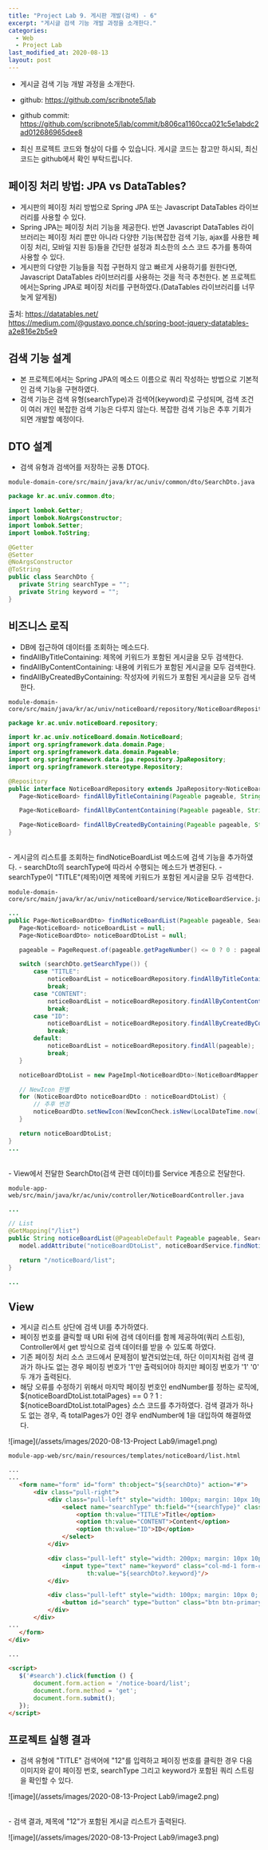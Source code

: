 ```yaml
---
title: "Project Lab 9. 게시판 개발(검색) - 6"
excerpt: "게시글 검색 기능 개발 과정을 소개한다."
categories:
  - Web
  - Project Lab
last_modified_at: 2020-08-13
layout: post
---
```

- 게시글 검색 기능 개발 과정을 소개한다.



- github: <https://github.com/scribnote5/lab>
- github commit: <https://github.com/scribnote5/lab/commit/b806ca1160cca021c5e1abdc2ad012686965dee8>

- 최신 프로젝트 코드와 형상이 다를 수 있습니다. 게시글 코드는 참고만 하시되, 최신 코드는 github에서 확인 부탁드립니다.



## 페이징 처리 방법: JPA vs DataTables?
- 게시판의 페이징 처리 방법으로 Spring JPA 또는 Javascript DataTables 라이브러리를 사용할 수 있다.
- Spring JPA는 페이징 처리 기능을 제공한다. 반면 Javascript DataTables 라이브러리는 페이징 처리 뿐만 아니라 다양한 기능(복잡한 검색 기능, ajax를 사용한 페이징 처리, 모바일 지원 등)들을 간단한 설정과 최소한의 소스 코드 추가를 통하여 사용할 수 있다. 
- 게시판의 다양한 기능들을 직접 구현하지 않고 빠르게 사용하기를 원한다면, Javascript DataTables 라이브러리를 사용하는 것을 적극 추천한다. 본 프로젝트에서는Spring JPA로 페이징 처리를 구현하였다.(DataTables 라이브러리를 너무 늦게 알게됨)

출처: <https://datatables.net/><br>
<https://medium.com/@gustavo.ponce.ch/spring-boot-jquery-datatables-a2e816e2b5e9>



## 검색 기능 설계
- 본 프로젝트에서는 Spring JPA의 메소드 이름으로 쿼리 작성하는 방법으로 기본적인 검색 기능을 구현하였다.
- 검색 기능은 검색 유형(searchType)과 검색어(keyword)로 구성되며, 검색 조건이 여러 개인 복잡한 검색 기능은 다루지 않는다. 복잡한 검색 기능은 추후 기회가 되면 개발할 예정이다. 



## DTO 설계
- 검색 유형과 검색어를 저장하는 공통 DTO다.

```
module-domain-core/src/main/java/kr/ac/univ/common/dto/SearchDto.java
```

```java
package kr.ac.univ.common.dto;

import lombok.Getter;
import lombok.NoArgsConstructor;
import lombok.Setter;
import lombok.ToString;

@Getter
@Setter
@NoArgsConstructor
@ToString
public class SearchDto {
   private String searchType = "";
   private String keyword = "";
}
```



## 비즈니스 로직
- DB에 접근하여 데이터를 조회하는 메소드다.
- findAllByTitleContaining: 제목에 키워드가 포함된 게시글을 모두 검색한다.
- findAllByContentContaining: 내용에 키워드가 포함된 게시글을 모두 검색한다.
- findAllByCreatedByContaining: 작성자에 키워드가 포함된 게시글을 모두 검색한다.

```
module-domain-core/src/main/java/kr/ac/univ/noticeBoard/repository/NoticeBoardRepository.java
```

```java
package kr.ac.univ.noticeBoard.repository;

import kr.ac.univ.noticeBoard.domain.NoticeBoard;
import org.springframework.data.domain.Page;
import org.springframework.data.domain.Pageable;
import org.springframework.data.jpa.repository.JpaRepository;
import org.springframework.stereotype.Repository;

@Repository
public interface NoticeBoardRepository extends JpaRepository<NoticeBoard, Long> {
   Page<NoticeBoard> findAllByTitleContaining(Pageable pageable, String title);

   Page<NoticeBoard> findAllByContentContaining(Pageable pageable, String content);

   Page<NoticeBoard> findAllByCreatedByContaining(Pageable pageable, String memberId);
}
```

<br>
- 게시글의 리스트를 조회하는 findNoticeBoardList 메소드에 검색 기능을 추가하였다. 
- searchDto의 searchType에 따라서 수행되는 메소드가 변경된다.
- searchType이 "TITLE"(제목)이면 제목에 키워드가 포함된 게시글을 모두 검색한다.

```
module-domain-core/src/main/java/kr/ac/univ/noticeBoard/service/NoticeBoardService.java
```

```java
...
public Page<NoticeBoardDto> findNoticeBoardList(Pageable pageable, SearchDto searchDto) {
   Page<NoticeBoard> noticeBoardList = null;
   Page<NoticeBoardDto> noticeBoardDtoList = null;

   pageable = PageRequest.of(pageable.getPageNumber() <= 0 ? 0 : pageable.getPageNumber() - 1, pageable.getPageSize(), Sort.Direction.DESC, "idx");

   switch (searchDto.getSearchType()) {
       case "TITLE":
           noticeBoardList = noticeBoardRepository.findAllByTitleContaining(pageable, searchDto.getKeyword());
           break;
       case "CONTENT":
           noticeBoardList = noticeBoardRepository.findAllByContentContaining(pageable, searchDto.getKeyword());
           break;
       case "ID":
           noticeBoardList = noticeBoardRepository.findAllByCreatedByContaining(pageable, searchDto.getKeyword());
           break;
       default:
           noticeBoardList = noticeBoardRepository.findAll(pageable);
           break;
   }

   noticeBoardDtoList = new PageImpl<NoticeBoardDto>(NoticeBoardMapper.INSTANCE.toDto(noticeBoardList.getContent()), pageable, noticeBoardList.getTotalElements());

   // NewIcon 판별
   for (NoticeBoardDto noticeBoardDto : noticeBoardDtoList) {
       // 추후 변경
       noticeBoardDto.setNewIcon(NewIconCheck.isNew(LocalDateTime.now()));
   }

   return noticeBoardDtoList;
}
...
```

<br>
- View에서 전달한 SearchDto(검색 관련 데이터)를 Service 계층으로 전달한다.

```
module-app-web/src/main/java/kr/ac/univ/controller/NoticeBoardController.java
```

```java
...

// List
@GetMapping("/list")
public String noticeBoardList(@PageableDefault Pageable pageable, SearchDto searchDto, Model model) {
   model.addAttribute("noticeBoardDtoList", noticeBoardService.findNoticeBoardList(pageable, searchDto));

   return "/noticeBoard/list";
}

...
```



## View
- 게시글 리스트 상단에 검색 UI를 추가하였다.
- 페이징 번호를 클릭할 때 URI 뒤에 검색 데이터를 함께 제공하여(쿼리 스트링), Controller에서 get 방식으로 검색 데이터를 받을 수 있도록 하였다.
- 기존 페이징 처리 소스 코드에서 문제점이 발견되었는데, 하단 이미지처럼 검색 결과가 하나도 없는 경우 페이징 번호가 '1'만 출력되어야 하지만 페이징 번호가 '1' '0' 두 개가 출력된다. 
- 해당 오류를 수정하기 위해서 마지막 페이징 번호인 endNumber를 정하는 로직에, ${noticeBoardDtoList.totalPages} == 0 ? 1 : ${noticeBoardDtoList.totalPages} 소스 코드를 추가하였다. 검색 결과가 하나도 없는 경우, 즉 totalPages가 0인 경우 endNumber에 1을 대입하여 해결하였다.

![image](/assets/images/2020-08-13-Project Lab9/image1.png)

```
module-app-web/src/main/resources/templates/noticeBoard/list.html
```

```html
...
...
   <form name="form" id="form" th:object="${searchDto}" action="#">
       <div class="pull-right">
           <div class="pull-left" style="width: 100px; margin: 10px 10px;">
               <select name="searchType" th:field="*{searchType}" class="form-control input-sm">
                   <option th:value="TITLE">Title</option>
                   <option th:value="CONTENT">Content</option>
                   <option th:value="ID">ID</option>
               </select>
           </div>

           <div class="pull-left" style="width: 200px; margin: 10px 10px; float: left;">
               <input type="text" name="keyword" class="col-md-1 form-control input-sm"
                      th:value="${searchDto?.keyword}"/>
           </div>

           <div class="pull-left" style="width: 100px; margin: 10px 0; float:left;">
               <button id="search" type="button" class="btn btn-primary btn-block">Search</button>
           </div>
       </div>
...   
   </form>
</div>

...

<script>
   $('#search').click(function () {
       document.form.action = '/notice-board/list';
       document.form.method = 'get';
       document.form.submit();
   });
</script>
```



## 프로젝트 실행 결과
- 검색 유형에 "TITLE" 검색어에 "12"를 입력하고 페이징 번호를 클릭한 경우 다음 이미지와 같이 페이징 번호, searchType 그리고 keyword가 포함된 쿼리 스트링을 확인할 수 있다. 

![image](/assets/images/2020-08-13-Project Lab9/image2.png)

<br>
- 검색 결과, 제목에 "12"가 포함된 게시글 리스트가 출력된다.

![image](/assets/images/2020-08-13-Project Lab9/image3.png)
